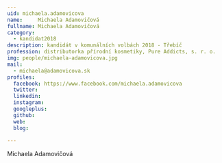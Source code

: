```yaml
---
uid: michaela.adamovicova
name:     Michaela Adamovičová
fullname: Michaela Adamovičová
category:
  - kandidat2018
description: kandidát v komunálních volbách 2018 - Třebíč
profession: distributorka přírodní kosmetiky, Pure Addicts, s. r. o.
img: people/michaela-adamovicova.jpg
mail:
  - michaela@adamovicova.sk
profiles:
  facebook: https://www.facebook.com/michaela.adamovicova
  twitter: 
  linkedin: 
  instagram: 
  googleplus: 
  github: 
  web: 
  blog: 
  
---
```


Michaela Adamovičová
